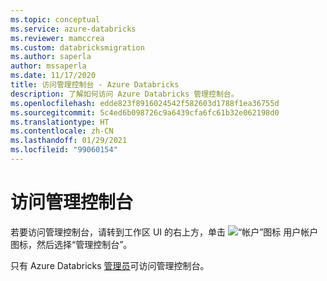 ```yaml
---
ms.topic: conceptual
ms.service: azure-databricks
ms.reviewer: mamccrea
ms.custom: databricksmigration
ms.author: saperla
author: mssaperla
ms.date: 11/17/2020
title: 访问管理控制台 - Azure Databricks
description: 了解如何访问 Azure Databricks 管理控制台。
ms.openlocfilehash: edde823f8916024542f582603d1788f1ea36755d
ms.sourcegitcommit: 5c4ed6b098726c9a6439cfa6fc61b32e062198d0
ms.translationtype: HT
ms.contentlocale: zh-CN
ms.lasthandoff: 01/29/2021
ms.locfileid: "99060154"
---
```

# <a name="access-the-admin-console"></a>访问管理控制台

若要访问管理控制台，请转到工作区 UI 的右上方，单击 ![“帐户”图标](../_static/images/icons/account-icon.png) 用户帐户图标，然后选择“管理控制台”。

只有 Azure Databricks [管理员](users-groups/users.md)可访问管理控制台。